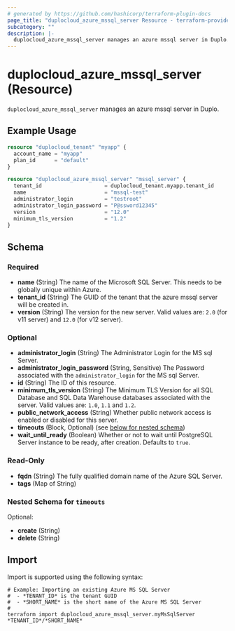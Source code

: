 ```yaml
---
# generated by https://github.com/hashicorp/terraform-plugin-docs
page_title: "duplocloud_azure_mssql_server Resource - terraform-provider-duplocloud"
subcategory: ""
description: |-
  duplocloud_azure_mssql_server manages an azure mssql server in Duplo.
---
```


# duplocloud_azure_mssql_server (Resource)

`duplocloud_azure_mssql_server` manages an azure mssql server in Duplo.

## Example Usage

```terraform
resource "duplocloud_tenant" "myapp" {
  account_name = "myapp"
  plan_id      = "default"
}

resource "duplocloud_azure_mssql_server" "mssql_server" {
  tenant_id                    = duplocloud_tenant.myapp.tenant_id
  name                         = "mssql-test"
  administrator_login          = "testroot"
  administrator_login_password = "P@ssword12345"
  version                      = "12.0"
  minimum_tls_version          = "1.2"
}
```

<!-- schema generated by tfplugindocs -->
## Schema

### Required

- **name** (String) The name of the Microsoft SQL Server. This needs to be globally unique within Azure.
- **tenant_id** (String) The GUID of the tenant that the azure mssql server will be created in.
- **version** (String) The version for the new server. Valid values are: `2.0` (for v11 server) and `12.0` (for v12 server).

### Optional

- **administrator_login** (String) The Administrator Login for the  MS sql Server.
- **administrator_login_password** (String, Sensitive) The Password associated with the `administrator_login` for the MS sql Server.
- **id** (String) The ID of this resource.
- **minimum_tls_version** (String) The Minimum TLS Version for all SQL Database and SQL Data Warehouse databases associated with the server. Valid values are: `1.0`, `1.1` and `1.2`.
- **public_network_access** (String) Whether public network access is enabled or disabled for this server.
- **timeouts** (Block, Optional) (see [below for nested schema](#nestedblock--timeouts))
- **wait_until_ready** (Boolean) Whether or not to wait until PostgreSQL Server instance to be ready, after creation. Defaults to `true`.

### Read-Only

- **fqdn** (String) The fully qualified domain name of the Azure SQL Server.
- **tags** (Map of String)

<a id="nestedblock--timeouts"></a>
### Nested Schema for `timeouts`

Optional:

- **create** (String)
- **delete** (String)

## Import

Import is supported using the following syntax:

```shell
# Example: Importing an existing Azure MS SQL Server
#  - *TENANT_ID* is the tenant GUID
#  - *SHORT_NAME* is the short name of the Azure MS SQL Server
#
terraform import duplocloud_azure_mssql_server.myMsSqlServer *TENANT_ID*/*SHORT_NAME*
```
